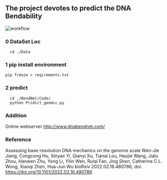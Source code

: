 ## The project devotes to predict the DNA Bendability

![workflow](https://github.com/JiangWenJie-stack/DNA-Hardness-Prediction/blob/main/img/BendNet_workflow.png)
### 0 DataSet Loc
```
  cd ./Data
```

### 1 pip install environment
```
pip freeze > reqirements.txt
```

### 2 predict
``` 
  cd ./BendNet/Code/
  python Pridict_geomic.py
```

### Addition

Online webserver http://www.dnabendnet.com/

### Reference
Assessing base-resolution DNA mechanics on the genome scale
Wen-Jie Jiang, Congcong Hu, Xinyao Yi, Qianyi Xu, Tianai Lou, Haojie Wang, Jialu Zhou, Hanwen Zhu, Yong Li, Yilin Wen, Ruiqi Fan, Jing Shen, Catherine C.L. Wong, Xiaoqi Zhen, Hua-Jun Wu
bioRxiv 2022.02.16.480786; doi: https://doi.org/10.1101/2022.02.16.480786
